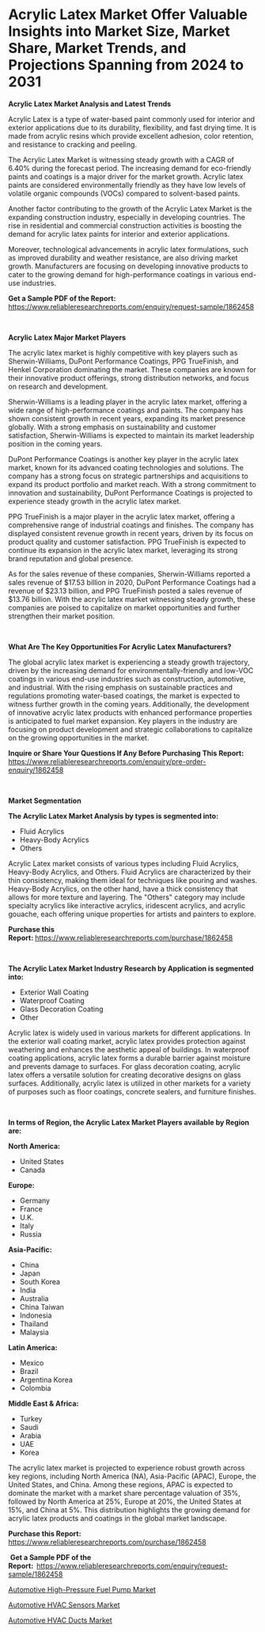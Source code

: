 <p><h1>Acrylic Latex Market Offer Valuable Insights into Market Size, Market Share, Market Trends, and Projections Spanning from 2024 to 2031</h1></p><p><strong>Acrylic Latex Market Analysis and Latest Trends</strong></p>
<p><p>Acrylic Latex is a type of water-based paint commonly used for interior and exterior applications due to its durability, flexibility, and fast drying time. It is made from acrylic resins which provide excellent adhesion, color retention, and resistance to cracking and peeling.</p><p>The Acrylic Latex Market is witnessing steady growth with a CAGR of 6.40% during the forecast period. The increasing demand for eco-friendly paints and coatings is a major driver for the market growth. Acrylic latex paints are considered environmentally friendly as they have low levels of volatile organic compounds (VOCs) compared to solvent-based paints.</p><p>Another factor contributing to the growth of the Acrylic Latex Market is the expanding construction industry, especially in developing countries. The rise in residential and commercial construction activities is boosting the demand for acrylic latex paints for interior and exterior applications.</p><p>Moreover, technological advancements in acrylic latex formulations, such as improved durability and weather resistance, are also driving market growth. Manufacturers are focusing on developing innovative products to cater to the growing demand for high-performance coatings in various end-use industries.</p></p>
<p><strong>Get a Sample PDF of the Report:&nbsp;</strong> <a href="https://www.reliableresearchreports.com/enquiry/request-sample/1862458">https://www.reliableresearchreports.com/enquiry/request-sample/1862458</a></p>
<p>&nbsp;</p>
<p><strong>Acrylic Latex Major Market Players</strong></p>
<p><p>The acrylic latex market is highly competitive with key players such as Sherwin-Williams, DuPont Performance Coatings, PPG TrueFinish, and Henkel Corporation dominating the market. These companies are known for their innovative product offerings, strong distribution networks, and focus on research and development.</p><p>Sherwin-Williams is a leading player in the acrylic latex market, offering a wide range of high-performance coatings and paints. The company has shown consistent growth in recent years, expanding its market presence globally. With a strong emphasis on sustainability and customer satisfaction, Sherwin-Williams is expected to maintain its market leadership position in the coming years.</p><p>DuPont Performance Coatings is another key player in the acrylic latex market, known for its advanced coating technologies and solutions. The company has a strong focus on strategic partnerships and acquisitions to expand its product portfolio and market reach. With a strong commitment to innovation and sustainability, DuPont Performance Coatings is projected to experience steady growth in the acrylic latex market.</p><p>PPG TrueFinish is a major player in the acrylic latex market, offering a comprehensive range of industrial coatings and finishes. The company has displayed consistent revenue growth in recent years, driven by its focus on product quality and customer satisfaction. PPG TrueFinish is expected to continue its expansion in the acrylic latex market, leveraging its strong brand reputation and global presence.</p><p>As for the sales revenue of these companies, Sherwin-Williams reported a sales revenue of $17.53 billion in 2020, DuPont Performance Coatings had a revenue of $23.13 billion, and PPG TrueFinish posted a sales revenue of $13.76 billion. With the acrylic latex market witnessing steady growth, these companies are poised to capitalize on market opportunities and further strengthen their market position.</p></p>
<p>&nbsp;</p>
<p><strong>What Are The Key Opportunities For Acrylic Latex Manufacturers?</strong></p>
<p><p>The global acrylic latex market is experiencing a steady growth trajectory, driven by the increasing demand for environmentally-friendly and low-VOC coatings in various end-use industries such as construction, automotive, and industrial. With the rising emphasis on sustainable practices and regulations promoting water-based coatings, the market is expected to witness further growth in the coming years. Additionally, the development of innovative acrylic latex products with enhanced performance properties is anticipated to fuel market expansion. Key players in the industry are focusing on product development and strategic collaborations to capitalize on the growing opportunities in the market.</p></p>
<p><strong>Inquire or Share Your Questions If Any Before Purchasing This Report:</strong> <a href="https://www.reliableresearchreports.com/enquiry/pre-order-enquiry/1862458">https://www.reliableresearchreports.com/enquiry/pre-order-enquiry/1862458</a></p>
<p>&nbsp;</p>
<p><strong>Market Segmentation</strong></p>
<p><strong>The Acrylic Latex Market Analysis by types is segmented into:</strong></p>
<p><ul><li>Fluid Acrylics</li><li>Heavy-Body Acrylics</li><li>Others</li></ul></p>
<p><p>Acrylic Latex market consists of various types including Fluid Acrylics, Heavy-Body Acrylics, and Others. Fluid Acrylics are characterized by their thin consistency, making them ideal for techniques like pouring and washes. Heavy-Body Acrylics, on the other hand, have a thick consistency that allows for more texture and layering. The "Others" category may include specialty acrylics like interactive acrylics, iridescent acrylics, and acrylic gouache, each offering unique properties for artists and painters to explore.</p></p>
<p><strong>Purchase this Report:&nbsp;</strong><a href="https://www.reliableresearchreports.com/purchase/1862458">https://www.reliableresearchreports.com/purchase/1862458</a></p>
<p>&nbsp;</p>
<p><strong>The Acrylic Latex Market Industry Research by Application is segmented into:</strong></p>
<p><ul><li>Exterior Wall Coating</li><li>Waterproof Coating</li><li>Glass Decoration Coating</li><li>Other</li></ul></p>
<p><p>Acrylic latex is widely used in various markets for different applications. In the exterior wall coating market, acrylic latex provides protection against weathering and enhances the aesthetic appeal of buildings. In waterproof coating applications, acrylic latex forms a durable barrier against moisture and prevents damage to surfaces. For glass decoration coating, acrylic latex offers a versatile solution for creating decorative designs on glass surfaces. Additionally, acrylic latex is utilized in other markets for a variety of purposes such as floor coatings, concrete sealers, and furniture finishes.</p></p>
<p>&nbsp;</p>
<p><strong>In terms of Region, the Acrylic Latex Market Players available by Region are:</strong></p>
<p>
    <p> <strong> North America: </strong>
        <ul>
            <li>United States</li>
            <li>Canada</li>
        </ul>
        </p> 
    <p> <strong> Europe: </strong>
        <ul>
            <li>Germany</li>
            <li>France</li>
            <li>U.K.</li>
            <li>Italy</li>
            <li>Russia</li>
        </ul>
        </p> 
    <p> <strong> Asia-Pacific: </strong>
        <ul>
            <li>China</li>
            <li>Japan</li>
            <li>South Korea</li>
            <li>India</li>
            <li>Australia</li>
            <li>China Taiwan</li>
            <li>Indonesia</li>
            <li>Thailand</li>
            <li>Malaysia</li>
        </ul>
        </p> 
    <p> <strong> Latin America: </strong>
        <ul>
            <li>Mexico</li>
            <li>Brazil</li>
            <li>Argentina Korea</li>
            <li>Colombia</li>
        </ul>
        </p> 
    <p> <strong> Middle East & Africa: </strong>
        <ul>
            <li>Turkey</li>
            <li>Saudi</li>
            <li>Arabia</li>
            <li>UAE</li>
            <li>Korea</li>
        </ul>
    </p>
    </p>
<p><p>The acrylic latex market is projected to experience robust growth across key regions, including North America (NA), Asia-Pacific (APAC), Europe, the United States, and China. Among these regions, APAC is expected to dominate the market with a market share percentage valuation of 35%, followed by North America at 25%, Europe at 20%, the United States at 15%, and China at 5%. This distribution highlights the growing demand for acrylic latex products and coatings in the global market landscape.</p></p>
<p><strong>Purchase this Report: </strong><a href="https://www.reliableresearchreports.com/purchase/1862458">https://www.reliableresearchreports.com/purchase/1862458</a></p>
<p>&nbsp;<strong>Get a Sample PDF of the Report:&nbsp;&nbsp;</strong><a href="https://www.reliableresearchreports.com/enquiry/request-sample/1862458">https://www.reliableresearchreports.com/enquiry/request-sample/1862458</a></p>
<p><strong></strong></p>
<p><p><a href="https://view.publitas.com/reportprime-1/automotive-high-pressure-fuel-pump-market-share-market-new-trends-analysis-report-by-type-by-application-by-end-use-by-region-and-segment-forecasts-2023-2030/">Automotive High-Pressure Fuel Pump Market</a></p><p><a href="https://view.publitas.com/reportprime-1/automotive-hvac-sensors-market-insights-market-players-and-forecast-till-2030/">Automotive HVAC Sensors Market</a></p><p><a href="https://view.publitas.com/reportprime-1/automotive-hvac-ducts-market-research-report-reveals-the-latest-trends-and-opportunities-of-this-market-for-period-from-2023-2030/">Automotive HVAC Ducts Market</a></p></p>